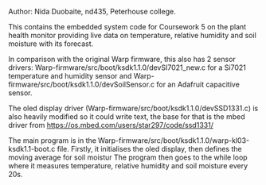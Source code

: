 Author: Nida Duobaite, nd435, Peterhouse college.

This contains the embedded system code for Coursework 5 on the plant health monitor providing live data on temperature, relative humidity and soil moisture with its forecast.

In comparison with the original Warp firmware, this also has 2 sensor drivers: 
  Warp-firmware/src/boot/ksdk1.1.0/devSI7021_new.c for a Si7021 temperature and humidity sensor and 
  Warp-firmware/src/boot/ksdk1.1.0/devSoilSensor.c for an Adafruit capacitive sensor.
  
The oled display driver (Warp-firmware/src/boot/ksdk1.1.0/devSSD1331.c) is also heavily modified so it could write text, the base for that is the mbed driver from https://os.mbed.com/users/star297/code/ssd1331/

The main program is in the Warp-firmware/src/boot/ksdk1.1.0/warp-kl03-ksdk1.1-boot.c file. Firstly, it initialises the oled display, then defines the moving average for soil moistur
The program then goes to the while loop where it measures temperature, relative humidity and soil moisture every 20s.
